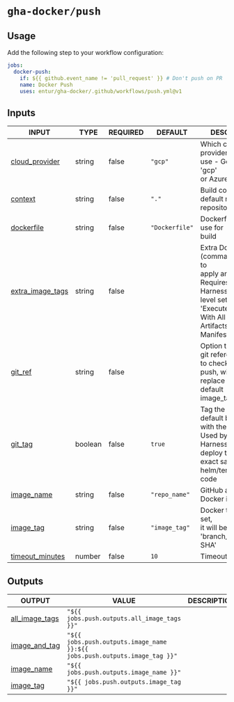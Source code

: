 # `gha-docker/push`

## Usage

Add the following step to your workflow configuration:

```yml
jobs:
  docker-push:
    if: ${{ github.event_name != 'pull_request' }} # Don't push on PR
    name: Docker Push
    uses: entur/gha-docker/.github/workflows/push.yml@v1
```

## Inputs

<!-- AUTO-DOC-INPUT:START - Do not remove or modify this section -->

|                                      INPUT                                       |  TYPE   | REQUIRED |    DEFAULT     |                                                                                 DESCRIPTION                                                                                  |
|----------------------------------------------------------------------------------|---------|----------|----------------|------------------------------------------------------------------------------------------------------------------------------------------------------------------------------|
|    <a name="input_cloud_provider"></a>[cloud_provider](#input_cloud_provider)    | string  |  false   |    `"gcp"`     |                                              Which cloud service provider to <br>use - Google Cloud: 'gcp' <br>or Azure: 'az'                                                |
|              <a name="input_context"></a>[context](#input_context)               | string  |  false   |     `"."`      |                                                                Build context, default root of <br>repository                                                                 |
|          <a name="input_dockerfile"></a>[dockerfile](#input_dockerfile)          | string  |  false   | `"Dockerfile"` |                                                                    Dockerfile name to use for <br>build                                                                      |
| <a name="input_extra_image_tags"></a>[extra_image_tags](#input_extra_image_tags) | string  |  false   |                | Extra Docker tags (comma separated) to <br>apply and push - Requires <br>Harness project-level setting 'Execute Triggers <br>With All Collected Artifacts or <br>Manifests'  |
|              <a name="input_git_ref"></a>[git_ref](#input_git_ref)               | string  |  false   |                |                               Option to override git reference <br>to checkout before push, will <br>replace the SHA in default <br>image_tag                                |
|              <a name="input_git_tag"></a>[git_tag](#input_git_tag)               | boolean |  false   |     `true`     |                      Tag the repository default branch <br>with the image_tag? Used by <br>Harness CD to deploy the <br>exact same helm/terraform code                       |
|          <a name="input_image_name"></a>[image_name](#input_image_name)          | string  |  false   | `"repo_name"`  |                                                                      GitHub artifact with Docker image                                                                       |
|           <a name="input_image_tag"></a>[image_tag](#input_image_tag)            | string  |  false   | `"image_tag"`  |                                                  Docker tag. If not set, <br>it will be set to <br>'branch_name.date-SHA'                                                    |
|  <a name="input_timeout_minutes"></a>[timeout_minutes](#input_timeout_minutes)   | number  |  false   |      `10`      |                                                                              Timeout in minutes                                                                              |

<!-- AUTO-DOC-INPUT:END -->

## Outputs

<!-- AUTO-DOC-OUTPUT:START - Do not remove or modify this section -->

|                                    OUTPUT                                    |                                   VALUE                                    | DESCRIPTION |
|------------------------------------------------------------------------------|----------------------------------------------------------------------------|-------------|
| <a name="output_all_image_tags"></a>[all_image_tags](#output_all_image_tags) |                `"${{ jobs.push.outputs.all_image_tags }}"`                 |             |
|  <a name="output_image_and_tag"></a>[image_and_tag](#output_image_and_tag)   | `"${{ jobs.push.outputs.image_name }}:${{ jobs.push.outputs.image_tag }}"` |             |
|       <a name="output_image_name"></a>[image_name](#output_image_name)       |                  `"${{ jobs.push.outputs.image_name }}"`                   |             |
|        <a name="output_image_tag"></a>[image_tag](#output_image_tag)         |                   `"${{ jobs.push.outputs.image_tag }}"`                   |             |

<!-- AUTO-DOC-OUTPUT:END -->
